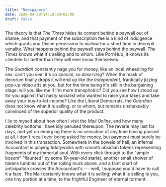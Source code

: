 ```yaml
---
title: "Newspapers"
date: 2020-04-29T17:10:30+01:00
draft: false
---
```

The theory is that _The Times_ hides its content behind a paywall out of shame, and that payment of the subscription fee is a kind of indulgence which grants you Divine permission to wallow for a short time in decrepit venality. What happens behind the paywall stays behind the paywall. _The Times_ knows what it's selling and to whom. Like PornHub, it knows its clientele far better than they will ever know themselves.

The _Guardian_ constantly nags you for money, like an incel wheedling for sex: can't you see, it's so _special_, so _deserving_? When the mask of decorum finally drops it will end up like the _Independent_, frantically jizzing pop-up video ads at you, but for the time being it's still in the bargaining stage: will you like me if I'm more transphobic? Did you see how I stood up for you against that nasty socialist who wanted to raise your taxes and take away your buy-to-let income? Like the Liberal Democrats, the _Guardian_ does not know what it is selling, or to whom, but remains unshakeably convinced of the superior quality of the product.

I lie to myself about how often I visit the _Mail Online_, and how many celebrity bottoms I have idly perused thereupon. The reverie may last for days, and yet on emerging there is no sensation of any time having passed at all. I don't recall ever being asked for money, but payment must surely be involved in this transaction. Somewhere in the bowels of hell, an infernal Accountant is playing tiddlywinks with smooth obsidian tokens representing fragments of my immortal soul. With every click through to the "ample bosom" "flaunted" by some 19-year-old starlet, another small shower of tokens tumbles out of the roiling murk above, and a faint snarl of anticipation crosses the Accountant's --- well, I suppose you'd have to call it a face. The Mail certainly knows what it is selling: what it is selling is you, one tiny portion at a time, to the frightful Engineer of eternal torment.